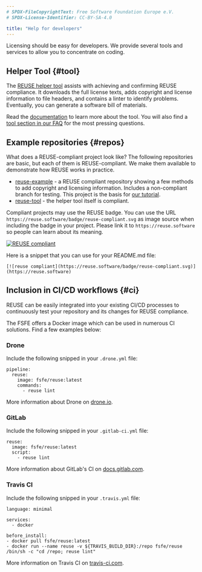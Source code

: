 ```yaml
---
# SPDX-FileCopyrightText: Free Software Foundation Europe e.V.
# SPDX-License-Identifier: CC-BY-SA-4.0

title: "Help for developers"
---
```


Licensing should be easy for developers. We provide several tools and services to allow you to concentrate on coding.


## Helper Tool {#tool}

The [REUSE helper tool](https://git.fsfe.org/reuse/tool) assists with achieving and confirming REUSE compliance. It downloads the full license texts, adds copyright and license information to file headers, and contains a linter to identify problems. Eventually, you can generate a software bill of materials.

Read the [documentation](https://reuse.readthedocs.io) to learn more about the tool. You will also find a [tool section in our FAQ](/faq/#tool) for the most pressing questions.


## Example repositories {#repos}

What does a REUSE-compliant project look like? The following repositories are basic, but each of them is REUSE-compliant. We make them available to demonstrate how REUSE works in practice.

- [reuse-example](https://git.fsfe.org/reuse/example) - a REUSE compliant repository showing a few methods to add copyright and licensing information. Includes a non-compliant branch for testing. This project is the basis for [our tutorial](/tutorial).
- [reuse-tool](https://git.fsfe.org/reuse/tool) - the helper tool itself is compliant.

Compliant projects may use the REUSE badge. You can use the URL `https://reuse.software/badge/reuse-compliant.svg` as image source when including the badge in your project. Please link it to `https://reuse.software` so people can learn about its meaning.

[![REUSE compliant](/badge/reuse-compliant.svg)](https://reuse.software)

Here is a snippet that you can use for your README.md file:

`[![reuse compliant](https://reuse.software/badge/reuse-compliant.svg)](https://reuse.software)`

## Inclusion in CI/CD workflows {#ci}

REUSE can be easily integrated into your existing CI/CD processes to continuously test your repository and its changes for REUSE compliance.

The FSFE offers a Docker image which can be used in numerous CI solutions. Find a few examples below:

### Drone

Include the following snipped in your `.drone.yml` file:

```
pipeline:
  reuse:
    image: fsfe/reuse:latest
    commands:
      - reuse lint
```

More information about Drone on [drone.io](https://drone.io).

### GitLab

Include the following snipped in your `.gitlab-ci.yml` file:

```
reuse:
  image: fsfe/reuse:latest
  script:
    - reuse lint
```

More information about GitLab's CI on [docs.gitlab.com](https://docs.gitlab.com/ce/ci/quick_start/).

### Travis CI

Include the following snipped in your `.travis.yml` file:

```
language: minimal

services:
  - docker

before_install:
- docker pull fsfe/reuse:latest
- docker run --name reuse -v ${TRAVIS_BUILD_DIR}:/repo fsfe/reuse /bin/sh -c "cd /repo; reuse lint"
```

More information on Travis CI on [travis-ci.com](https://travis-ci.com).
